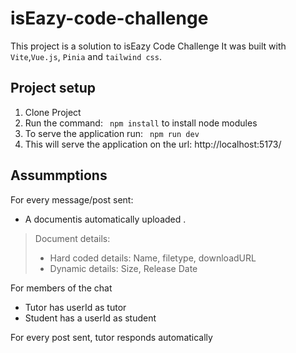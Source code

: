 # isEazy-code-challenge
This project is a solution to isEazy Code Challenge
It was built with `Vite`,`Vue.js`, `Pinia` and `tailwind css`. 


## Project setup
1. Clone Project
2. Run the command:  ``` npm install``` to install node modules 
3. To serve the application run: ``` npm run dev```
4. This will serve the application on the url: http://localhost:5173/ 

## Assummptions

For every message/post sent:
- A documentis automatically uploaded .
> Document details: 
> - Hard coded details:  Name, filetype, downloadURL
> - Dynamic details: Size, Release Date

For members of the chat
- Tutor has userId as tutor
- Student has a userId as student

For every post sent, tutor responds automatically